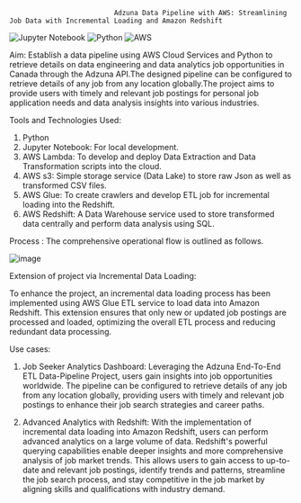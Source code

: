                               Adzuna Data Pipeline with AWS: Streamlining Job Data with Incremental Loading and Amazon Redshift
      	
       
       
![Jupyter Notebook](https://img.shields.io/badge/jupyter-%23FA0F00.svg?style=for-the-badge&logo=jupyter&logoColor=white)    ![Python](https://img.shields.io/badge/python-3670A0?style=for-the-badge&logo=python&logoColor=ffdd54)  ![AWS](https://img.shields.io/badge/AWS-%23FF9900.svg?style=for-the-badge&logo=amazon-aws&logoColor=white)

Aim: Establish a data pipeline using AWS Cloud Services and Python to retrieve details on data engineering and data analytics job opportunities in Canada through the Adzuna API.The designed pipeline can be configured to retrieve details of any job from any location globally.The project aims to provide users with timely and relevant job postings for personal job application needs and data analysis insights into various industries. 

Tools and Technologies Used: 

1.	Python 
2.	Jupyter Notebook: For local development.
3.	AWS Lambda: To develop and deploy Data Extraction and Data Transformation scripts into the cloud.
4.	AWS s3: Simple storage service (Data Lake) to store raw Json as well as transformed CSV files. 
5.	AWS Glue: To create crawlers and develop ETL job for incremental loading into the Redshift.
6.	AWS Redshift: A Data Warehouse service used to store transformed data centrally and perform data analysis using SQL.


Process : The comprehensive operational flow is outlined as follows.

![image](https://github.com/Jay-05022000/Adzuna-ETL-Job-Data-Pipeline-with-AWS-/assets/110780565/49f5680f-803c-47bf-adc2-f60040ea0830)


Extension of project via Incremental Data Loading:

To enhance the project, an incremental data loading process has been implemented using AWS Glue ETL service to load data into Amazon Redshift. This extension ensures that only new or updated job postings are processed and loaded, optimizing the overall ETL process and reducing redundant data processing.

Use cases: 

1. Job Seeker Analytics Dashboard: 
Leveraging the Adzuna End-To-End ETL Data-Pipeline Project, users gain insights into job opportunities worldwide. The pipeline can be configured to retrieve details of any job from any location globally, providing users with timely and relevant job postings to enhance their job search strategies and career paths.

2. Advanced Analytics with Redshift:
With the implementation of incremental data loading into Amazon Redshift, users can perform advanced analytics on a large volume of data. Redshift's powerful querying capabilities enable deeper insights and more comprehensive analysis of job market trends. This allows users to gain access to up-to-date and relevant job postings, identify trends and patterns, streamline the job search process, and stay competitive in the job market by aligning skills and qualifications with industry demand.

 
